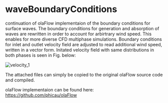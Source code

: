 # waveBoundaryConditions
continuation of olaFlow implementaion of the boundary conditions for surface waves. The boundary conditions for generation and absorption of waves are rewritten in order to account for arbirtrary wind speed.
This enables for more diverse CFD multiphase simulations. Boundary conditions for inlet and outlet velocity field are adjusted to read additional wind speed, written in a vector form. Initated velocity field with same distributions in both phases is seen in Fig. below:

![velocity_1](https://github.com/user-attachments/assets/c43e75b3-c914-4436-81a2-6b3538c75367)


 The attached files can simply be copied to the original olaFlow source code and compiled.

 olaFlow implementaion can be found here: https://github.com/phicau/olaFlow
